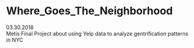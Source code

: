 # Where_Goes_The_Neighborhood
03.30.2018  
Metis Final Project about using Yelp data to analyze gentrification patterns in NYC
